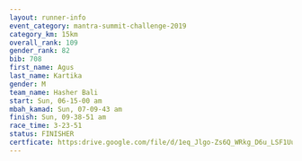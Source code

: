 ```yaml
---
layout: runner-info 
event_category: mantra-summit-challenge-2019 
category_km: 15km 
overall_rank: 109
gender_rank: 82
bib: 708
first_name: Agus
last_name: Kartika
gender: M
team_name: Hasher Bali
start: Sun, 06-15-00 am
mbah_kamad: Sun, 07-09-43 am
finish: Sun, 09-38-51 am
race_time: 3-23-51
status: FINISHER
certficate: https:drive.google.com/file/d/1eq_Jlgo-Zs6Q_WRkg_D6u_LSF1UuFua9/view?usp=sharing
---
```

